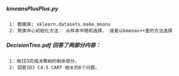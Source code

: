 ##### kmeansPlusPlus.py 
     1: 数据庥: sklearn.datasets.make_moons
     2: 聚类中心初始化方法： 从样本中随机选择， 或者以kmenas++里的方法选择
##### DecisionTree.pdf 回答了两部分内容：
     1：用ID3完成决策树的剩余部分，
     2: 回答ID3 C4.5 CART 相关的6个问题。
